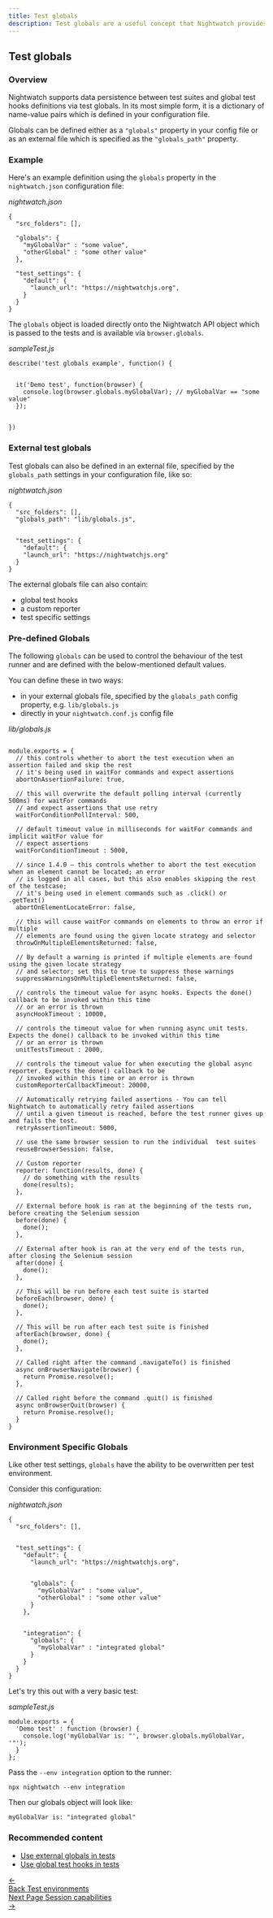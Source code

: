 ```yaml
---
title: Test globals
description: Test globals are a useful concept that Nightwatch provides for persisting data between test suites and also to define global test hooks.
---
```


<div class="page-header"><h2>Test globals</h2></div>

### Overview
Nightwatch supports data persistence between test suites and global test hooks definitions via test globals. In its most simple form, it is a dictionary of name-value pairs which is defined in your configuration file.

Globals can be defined either as a `"globals"` property in your config file or as an external file which is specified as the `"globals_path"` property.

### Example

Here's an example definition using the `globals` property in the `nightwatch.json` configuration file:

<div class="sample-test"><i>nightwatch.json</i>

<pre data-language="javascript"><code class="language-javascript">{
  "src_folders": [],

  "globals": {
    "myGlobalVar" : "some value",
    "otherGlobal" : "some other value"
  },

  "test_settings": {
    "default": {
      "launch_url": "https://nightwatchjs.org",
    }
  }
}</code></pre></div>

<p></p>

The `globals` object is loaded directly onto the Nightwatch API object which is passed to the tests and is available via `browser.globals`.

<div class="sample-test"><i>sampleTest.js</i>
<pre data-language="javascript"><code class="language-javascript">describe('test globals example', function() {
  <br>
  it('Demo test', function(browser) {
    console.log(browser.globals.myGlobalVar); // myGlobalVar == "some value"
  });
  <br>
})</code></pre>
</div>

### External test globals
Test globals can also be defined in an external file, specified by the `globals_path` settings in your configuration file, like so:

<div class="sample-test"><i>nightwatch.json</i>
<pre data-language="javascript"><code class="language-javascript">{
  "src_folders": [],
  "globals_path": "lib/globals.js",
  <br>
  "test_settings": {
    "default": {
    "launch_url": "https://nightwatchjs.org"
  }
}</code></pre></div>

The external globals file can also contain:
- global test hooks
- a custom reporter
- test specific settings 

### Pre-defined Globals

The following `globals` can be used to control the behaviour of the test runner and are defined with the below-mentioned default values.

You can define these in two ways: 
- in your external globals file, specified by the `globals_path` config property, e.g. `lib/globals.js`
- directly in your `nightwatch.conf.js` config file

<div class="sample-test"><i>lib/globals.js</i>

<pre data-language="javascript">
<code class="language-javascript">
module.exports = {
  // this controls whether to abort the test execution when an assertion failed and skip the rest
  // it's being used in waitFor commands and expect assertions
  abortOnAssertionFailure: true,

  // this will overwrite the default polling interval (currently 500ms) for waitFor commands
  // and expect assertions that use retry
  waitForConditionPollInterval: 500,

  // default timeout value in milliseconds for waitFor commands and implicit waitFor value for
  // expect assertions
  waitForConditionTimeout : 5000,

  // since 1.4.0 – this controls whether to abort the test execution when an element cannot be located; an error
  // is logged in all cases, but this also enables skipping the rest of the testcase;
  // it's being used in element commands such as .click() or .getText()
  abortOnElementLocateError: false,

  // this will cause waitFor commands on elements to throw an error if multiple
  // elements are found using the given locate strategy and selector
  throwOnMultipleElementsReturned: false,

  // By default a warning is printed if multiple elements are found using the given locate strategy
  // and selector; set this to true to suppress those warnings
  suppressWarningsOnMultipleElementsReturned: false,

  // controls the timeout value for async hooks. Expects the done() callback to be invoked within this time
  // or an error is thrown
  asyncHookTimeout : 10000,

  // controls the timeout value for when running async unit tests. Expects the done() callback to be invoked within this time
  // or an error is thrown
  unitTestsTimeout : 2000,

  // controls the timeout value for when executing the global async reporter. Expects the done() callback to be 
  // invoked within this time or an error is thrown
  customReporterCallbackTimeout: 20000,

  // Automatically retrying failed assertions - You can tell Nightwatch to automatically retry failed assertions 
  // until a given timeout is reached, before the test runner gives up and fails the test.
  retryAssertionTimeout: 5000,

  // use the same browser session to run the individual  test suites
  reuseBrowserSession: false,

  // Custom reporter
  reporter: function(results, done) {
    // do something with the results
    done(results);
  },

  // External before hook is ran at the beginning of the tests run, before creating the Selenium session
  before(done) {
    done();
  },

  // External after hook is ran at the very end of the tests run, after closing the Selenium session
  after(done) {
    done();
  },

  // This will be run before each test suite is started
  beforeEach(browser, done) {
    done();
  },

  // This will be run after each test suite is finished
  afterEach(browser, done) {
    done();
  },

  // Called right after the command .navigateTo() is finished
  async onBrowserNavigate(browser) {
    return Promise.resolve();
  },

  // Called right before the command .quit() is finished
  async onBrowserQuit(browser) {
    return Promise.resolve();
  }
}</code></pre></div>

### Environment Specific Globals

Like other test settings, `globals` have the ability to be overwritten per test environment. 

Consider this configuration:

<div class="sample-test"><i>nightwatch.json</i>
<pre data-language="javascript"><code class="language-javascript">{
  "src_folders": [],
  <br>
  "test_settings": {
    "default": {
      "launch_url": "https://nightwatchjs.org",
      <br>
      "globals": {
        "myGlobalVar" : "some value",
        "otherGlobal" : "some other value"
      }
    },
    <br>
    "integration": {
      "globals": {
        "myGlobalVar" : "integrated global"
      }
    }
  }
}</code></pre>
</div> 

Let's try this out with a very basic test:

<div class="sample-test"><i>sampleTest.js</i>
<pre data-language="javascript"><code class="language-javascript">module.exports = {
  'Demo test' : function (browser) {
    console.log('myGlobalVar is: "', browser.globals.myGlobalVar, '"');
  }
};</code></pre></div>

Pass the `--env integration` option to the runner:

<pre><code class="language-bash">npx nightwatch --env integration</code></pre>

Then our globals object will look like:

```
myGlobalVar is: "integrated global"
```

### Recommended content
- [Use external globals in tests](https://nightwatchjs.org/guide/writing-tests/using-test-globals.html)
- [Use global test hooks in tests](https://nightwatchjs.org/guide/writing-tests/global-test-hooks.html)

 <div class="doc-pagination pt-40">
  <div class="previous">
    <a href="https://nightwatchjs.org/guide/concepts/test-environments.html">
      <span>←</span>
        <div class="d-flex flex-column">
          <span class="smallT">Back</span>
          <span class="bigT">Test environments</span>
        </div>
    </a>
  </div>
  <div class="next">
    <a href="https://nightwatchjs.org/guide/concepts/session-capabilities.html">
        <div class="d-flex flex-column">
          <span class="smallT">Next Page</span>
          <span class="bigT">Session capabilities</span>
        </div>
        <span>→</span>
    </a>
  </div>
</div>
